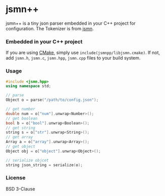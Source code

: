 jsmn++
======

jsmn++ is a tiny json parser embedded in your C++ project for configuration. The Tokenizer is from [jsmn][jsmn].

### Embedded in your C++ project

If you are using [CMake][cmake], simply use `include(jsmnpp/libjsmn.cmake)`. If not, add `jsmn.h`, `jsmn.c`, `jsmn.hpp`, `jsmn.cpp` files to your build system.

### Usage

```c++
#include <jsmn.hpp>
using namespace std;

// parse
Object o = parse("/path/to/config.json");

// get number
double num = o["num"].unwrap<Number>();
// get boolean
bool b = o["bool"].unwrap<Boolean>();
// get string
string s = o["str"].unwrap<String>();
// get array
Array a = o["array"].unwrap<Array>();
// get object
Object obj = o["object"].unwrap<Object>();

// serialize objcet
string json_string = serialize(o);

```

### License

BSD 3-Clause


[jsmn]: https://github.com/zserge/jsmn
[cmake]: https://cmake.org/
